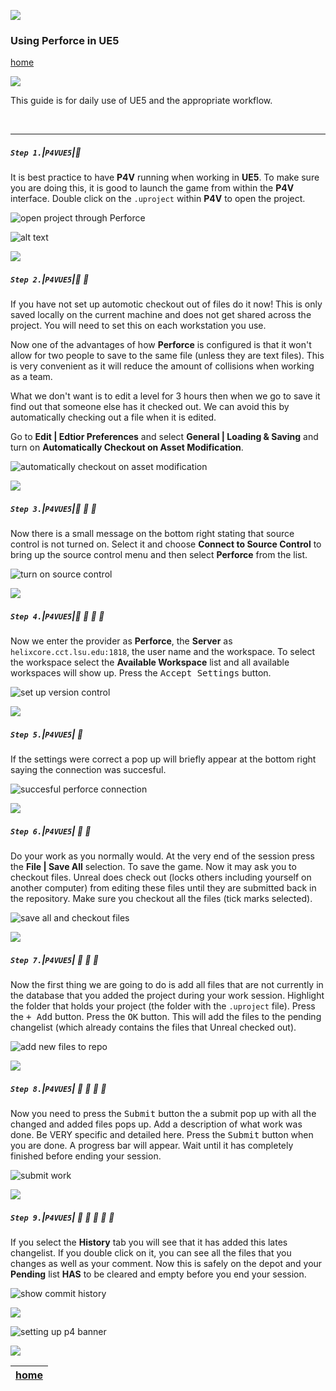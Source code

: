 ![](../images/line3.png)

### Using Perforce in UE5

[home](../README.md#user-content-ue4-hello-world)</sub>

![](../images/line3.png)

This guide is for daily use of UE5 and the appropriate workflow.

<br>

---


##### `Step 1.`\|`P4VUE5`|:small_blue_diamond:

It is best practice to have **P4V** running when working in **UE5**.  To make sure you are doing this, it is good to launch the game from within the **P4V** interface.  Double click on the `.uproject` within **P4V** to open the project.

![open project through Perforce](images/doubleClickProject.png)

![alt text](images/.jpg)

![](../images/line3.png)

##### `Step 2.`\|`P4VUE5`|:small_blue_diamond: :small_blue_diamond: 

If you have not set up automotic checkout out of files do it now!  This is only saved locally on the current machine and does not get shared across the project.  You will need to set this on each workstation you use. 

Now one of the advantages of how **Perforce** is configured is that it won't allow for two people to save to the same file (unless they are text files). This is very convenient as it will reduce the amount of collisions when working as a team.  

What we don't want is to edit a level for 3 hours then when we go to save it find out that someone else has it checked out.  We can avoid this by automatically checking out a file when it is edited.  

Go to **Edit | Edtior Preferences** and select **General | Loading & Saving** and turn on **Automatically Checkout on Asset Modification**.

![automatically checkout on asset modification](images/automaticallyCheckoutOnChange.png)

![](../images/line3.png)

##### `Step 3.`\|`P4VUE5`|:small_blue_diamond: :small_blue_diamond: :small_blue_diamond:

Now there is a small message on the bottom right stating that source control is not turned on.  Select it and choose **Connect to Source Control** to bring up the source control menu and then select **Perforce** from the list.

![turn on source control](images/turnOnSource.png)

![](../images/line3.png)

##### `Step 4.`\|`P4VUE5`|:small_blue_diamond: :small_blue_diamond: :small_blue_diamond: :small_blue_diamond:

Now we enter the provider as **Perforce**, the **Server** as `helixcore.cct.lsu.edu:1818`, the user name and the workspace. To select the workspace select the **Available Workspace** list and all available workspaces will show up. Press the <kbd>Accept Settings</kbd> button.

![set up version control](images/p4location.png)

![](../images/line3.png)

##### `Step 5.`\|`P4VUE5`| :small_orange_diamond:

If the settings were correct a pop up will briefly appear at the bottom right saying the connection was succesful.

![succesful perforce connection](images/succesful.png)

![](../images/line3.png)

##### `Step 6.`\|`P4VUE5`| :small_orange_diamond: :small_blue_diamond:

Do your work as you normally would.  At the very end of the session press the **File | Save All** selection.  To save the game. Now it may ask you to checkout files.  Unreal does check out (locks others including yourself on another computer) from editing these files until they are submitted back in the repository. Make sure you checkout all the files (tick marks selected).

![save all and checkout files](images/checkoutSave.png)

![](../images/line3.png)

##### `Step 7.`\|`P4VUE5`| :small_orange_diamond: :small_blue_diamond: :small_blue_diamond:

Now the first thing we are going to do is add all files that are not currently in the database that you added the project during your work session. Highlight the folder that holds your project (the folder with the `.uproject` file).  Press the <kbd>+ Add</kbd> button. Press the <kbd>OK</kbd> button. This will add the files to the pending changelist (which already contains the files that Unreal checked out).

![add new files to repo](images/rootOfProject.png)

![](../images/line3.png)

##### `Step 8.`\|`P4VUE5`| :small_orange_diamond: :small_blue_diamond: :small_blue_diamond: :small_blue_diamond:

Now you need to press the <kbd>Submit</kbd> button the a submit pop up with all the changed and added files pops up.  Add a description of what work was done.  Be VERY specific and detailed here.  Press the <kbd>Submit</kbd> button when you are done.  A progress bar will appear.  Wait until it has completely finished before ending your session.

![submit work](images/submitCommits.png)

![](../images/line3.png)

##### `Step 9.`\|`P4VUE5`| :small_orange_diamond: :small_blue_diamond: :small_blue_diamond: :small_blue_diamond: :small_blue_diamond:

If you select the **History** tab you will see that it has added this lates changelist.  If you double click on it, you can see all the files that you changes as well as your comment. Now this is safely on the depot and your **Pending** list **HAS** to be cleared and empty before you end your session.

![show commit history](images/history.png)

![](../images/line.png)

![setting up p4 banner](images/banner.png)

![](../images/line.png)

| [home](../README.md#user-content-ue4-hello-world) | 
|---|
